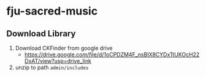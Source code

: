 # fju-sacred-music

## Download Library
1. Download CKFinder from google drive
    - https://drive.google.com/file/d/1oCPDZM4F_nsBIX8CYDxTtUKOcH22DxAT/view?usp=drive_link
2. unzip to path `admin/includes`
